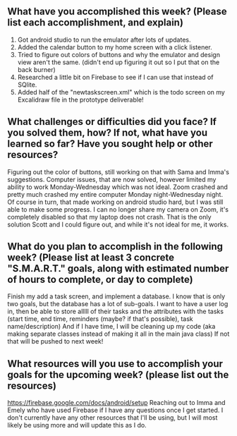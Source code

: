 ## What have you accomplished this week? (Please list each accomplishment, and explain)
1. Got android studio to run the emulator after lots of updates.
2. Added the calendar button to my home screen with a click listener.
3. Tried to figure out colors of buttons and why the emulator and design view aren't the same. (didn't end up figuring it out so I put that on the back burner)
4. Researched a little bit on Firebase to see if I can use that instead of SQlite. 
5. Added half of the "newtaskscreen.xml" which is the todo screen on my Excalidraw file in the prototype deliverable! 

## What challenges or difficulties did you face? If you solved them, how? If not, what have you learned so far? Have you sought help or other resources?
Figuring out the color of buttons, still working on that with Sama and Imma's suggestions. 
Computer issues, that are now solved, however limited my ability to work Monday-Wednesday which was not ideal. Zoom crashed and pretty much crashed my entire computer Monday night-Wednesday night. Of course in turn, that made working on android studio hard, but I was still able to make some progress. I can no longer share my camera on Zoom, it's completely disabled so that my laptop does not crash. That is the only solution Scott and I could figure out, and while it's not ideal for me, it works.

## What do you plan to accomplish in the following week? (Please list at least 3 concrete "S.M.A.R.T." goals, along with estimated number of hours to complete, or day to complete)
Finish my add a task screen, and implement a database. I know that is only two goals, but the database has a lot of sub-goals. I want to have a user log in, then be able to store alllll of their tasks and the attributes with the tasks (start time, end time, reminders (maybe? if that's possible), task name/description)
And if I have time, I will be cleaning up my code (aka making separate classes instead of making it all in the main java class) If not that will be pushed to next week!


## What resources will you use to accomplish your goals for the upcoming week? (please list out the resources)
https://firebase.google.com/docs/android/setup 
Reaching out to Imma and Emely who have used Firebase if I have any questions once I get started. 
I don't currently have any other resources that I'll be using, but I will most likely be using more and will update this as I do. 
